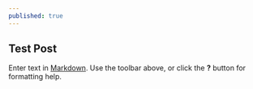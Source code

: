 ```yaml
---
published: true
---
```


## Test Post

Enter text in [Markdown](http://daringfireball.net/projects/markdown/). Use the toolbar above, or click the **?** button for formatting help.